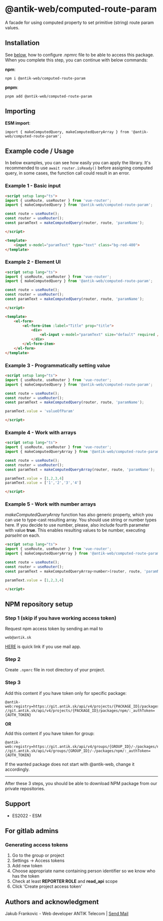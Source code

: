 # @antik-web/computed-route-param

A facade for using computed property to set primitive (string) route param values.

## Installation

See [below](#npm-repository-setup), how to configure .npmrc file to be able to access this package. When you complete this step, you can continue with below commands:

**npm**:
```
npm i @antik-web/computed-route-param
```

**pnpm**:
```
pnpm add @antik-web/computed-route-param
```

## Importing

**ESM import**:
```
import { makeComputedQuery, makeComputedQueryArray } from '@antik-web/computed-route-param';
```

## Example code / Usage

In below examples, you can see how easily you can apply the library. It's recommended to use `await router.isReady()` before assigning computed query, in some cases, the function call could result in an error.

### Example 1 - Basic input

```html
<script setup lang="ts">
import { useRoute, useRouter } from 'vue-router';
import { makeComputedQuery } from '@antik-web/computed-route-param';

const route = useRoute();
const router = useRouter();
const paramText = makeComputedQuery(router, route, 'paramName');

</script>

<template>
    <input v-model="paramText" type="text" class="bg-red-400">
</template>
```

### Example 2 - Element UI

```html
<script setup lang="ts">
import { useRoute, useRouter } from 'vue-router';
import { makeComputedQuery } from '@antik-web/computed-route-param';

const route = useRoute();
const router = useRouter();
const paramText = makeComputedQuery(router, route, 'paramName');

</script>

<template>
    <el-form>
        <el-form-item :label="Title" prop="title">
            <div>
                <el-input v-model="paramText" size="default" required />
            </div>
        </el-form-item>
    </el-form>
</template>
```

### Example 3 - Programmatically setting value

```html
<script setup lang="ts">
import { useRoute, useRouter } from 'vue-router';
import { makeComputedQuery } from '@antik-web/computed-route-param';

const route = useRoute();
const router = useRouter();
const paramText = makeComputedQuery(router, route, 'paramName');

paramText.value = 'valueOfParam'

</script>
```

### Example 4 - Work with arrays

```html
<script setup lang="ts">
import { useRoute, useRouter } from 'vue-router';
import { makeComputedQueryArray } from '@antik-web/computed-route-param';

const route = useRoute();
const router = useRouter();
const paramText = makeComputedQueryArray(router, route, 'paramName');

paramText.value = [1,2,3,4]
paramText.value = ['1','2','3','4']

</script>
```

### Example 5 - Work with number arrays
 *makeComputedQueryArray* function has also generic property, which you can use to type-cast resulting array. You should use string or number types here. If you decide to use number, please, also include fourth parameter with value <b>true</b>. This enables resulting values to be number, executing *parseInt* on each.

```html
<script setup lang="ts">
import { useRoute, useRouter } from 'vue-router';
import { makeComputedQueryArray } from '@antik-web/computed-route-param';

const route = useRoute();
const router = useRouter();
const paramText = makeComputedQueryArray<number>(router, route, 'paramName', true);

paramText.value = [1,2,3,4]

</script>
```

<div id="setup-npm-repo"></div>

## NPM repository setup

### Step 1 (skip if you have working access token)
Request npm access token by sending an mail to

```
web@antik.sk
```
[HERE](mailto:web@antik.sk) is quick link if you use mail app.

### Step 2
Create `.npmrc` file in root directory of your project.

### Step 3

Add this content if you have token only for specific package:
```
@antik-web:registry=https://git.antik.sk/api/v4/projects/{PACKAGE_ID}/packages/npm/
//git.antik.sk/api/v4/projects/{PACKAGE_ID}/packages/npm/:_authToken={AUTH_TOKEN}
```

**OR**

Add this content if you have token for group:
```
@antik-web:registry=https://git.antik.sk/api/v4/groups/{GROUP_ID}/-/packages/npm/
//git.antik.sk/api/v4/groups/{GROUP_ID}/-/packages/npm/:_authToken={AUTH_TOKEN}
```

If the wanted package does not start with @antik-web, change it accordingly.

<hr>
After these 3 steps, you should be able to download NPM package from our private repositories.

## Support
- ES2022 - ESM

## For gitlab admins

### Generating access tokens
1. Go to the group or project
2. Settings -> Access tokens
3. Add new token
4. Choose appropriate name containing person identifier so we know who has the token
5. Check at least **REPORTER ROLE** and **read_api** scope
6. Click 'Create project access token'

## Authors and acknowledgment
Jakub Frankovic - Web developer ANTIK Telecom | [Send Mail](mailto:web@antik.sk)
